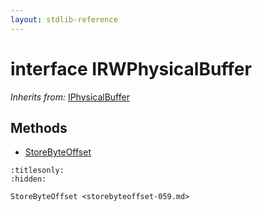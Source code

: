 ```yaml
---
layout: stdlib-reference
---
```


# interface IRWPhysicalBuffer

*Inherits from:* [IPhysicalBuffer](../../iphysicalbuffer-019/index.md)

## Methods

* [StoreByteOffset](../storebyteoffset-059.md)


```{toctree}
:titlesonly:
:hidden:

StoreByteOffset <storebyteoffset-059.md>
```
